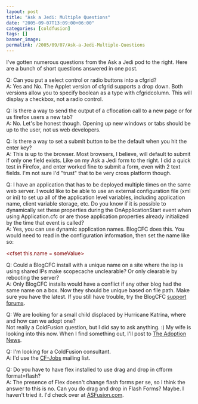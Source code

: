 ```yaml
---
layout: post
title: "Ask a Jedi: Multiple Questions"
date: "2005-09-07T13:09:00+06:00"
categories: [coldfusion]
tags: []
banner_image: 
permalink: /2005/09/07/Ask-a-Jedi-Multiple-Questions
---
```


I've gotten numerous questions from the Ask a Jedi pod to the right. Here are a bunch of short questions answered in one post.

Q: Can you put a select control or radio buttons into a cfgrid?<br>
A: Yes and No. The Applet version of cfgrid supports a drop down. Both versions allow you to specify boolean as a type with cfgridcolumn. This will display a checkbox, not a radio control.

Q: Is there a way to send the output of a cflocation call to a new page or for us firefox users a new tab?<br>
A: No. Let's be honest though. Opening up new windows or tabs should be up to the user, not us web developers. 

Q: Is there a way to set a submit button to be the default when you hit the enter key?<br>
A: This is up to the browser. Most browsers, I believe, will default to submit if only one field exists. Like on my Ask a Jedi form to the right. I did a quick test in Firefox, and enter worked fine to submit a form, even with 2 text fields. I'm not sure I'd "trust" that to be very cross platform though.

Q: I have an application that has to be deployed multiple times on the same web server.  I would like to be able to use an external configuration file (xml or ini) to set up all of the application level variables, including application name, client variable storage, etc.  Do you know if it is possible to dynamically set these properties during the OnApplicationStart event when using Application.cfc or are those application properties already initialized by the time that event is called?<br>
A:  Yes, you can use dynamic application names. BlogCFC does this. You would need to read in the configuration information, then set the name like so:

<div class="code"><FONT COLOR=MAROON>&lt;cfset this.name = someValue&gt;</FONT></div>

Q: Could a BlogCFC install with a unique name on a site where the isp is using shared IPs make scopecache unclearable? Or only clearable by rebooting the server?<br>
A: Only BlogCFC installs would have a conflict if any other blog had the same name on a box. Now they should be unique based on file path. Make sure you have the latest. If you still have trouble, try the BlogCFC <a href="http://ray.camdenfamily.com/forums/forums.cfm?conferenceid=CBD210FD-AB88-8875-EBDE545BF7B67269">support forums</a>.

Q: We are looking for a small child displaced by Hurricane Katrina, where and how can we adopt one?<br>
Not really a ColdFusion question, but I did say to ask anything. :) My wife is looking into this now. When I find something out, I'll post to <a href="http://www.theadoptionnews.com">The Adoption News</a>.

Q: I'm looking for a ColdFusion consultant.<br>
A: I'd use the <a href="http://www.houseoffusion.com/cf_lists/threads.cfm/13">CF-Jobs</a> mailing list.

Q: Do you have to have flex installed to use drag and drop in cfform format=flash?<br>
A: The presence of Flex doesn't change flash forms per se, so I think the answer to this is no. Can you do drag and drop in Flash Forms? Maybe. I haven't tried it. I'd check over at <a href="http://www.asfusion.com">ASFusion.com</a>.